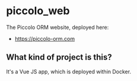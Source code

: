 # piccolo_web

The Piccolo ORM website, deployed here:

 * https://piccolo-orm.com

## What kind of project is this?

It's a Vue JS app, which is deployed within Docker.
